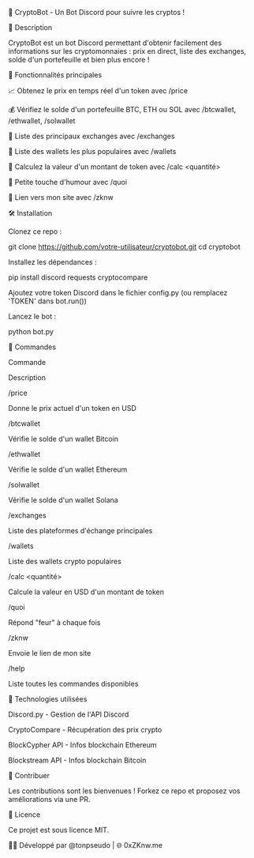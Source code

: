 🚀 CryptoBot - Un Bot Discord pour suivre les cryptos !



📌 Description

CryptoBot est un bot Discord permettant d'obtenir facilement des informations sur les cryptomonnaies : prix en direct, liste des exchanges, solde d'un portefeuille et bien plus encore !

🌟 Fonctionnalités principales

📈 Obtenez le prix en temps réel d'un token avec /price <token>

💰 Vérifiez le solde d'un portefeuille BTC, ETH ou SOL avec /btcwallet, /ethwallet, /solwallet

🔄 Liste des principaux exchanges avec /exchanges

🔐 Liste des wallets les plus populaires avec /wallets

🔢 Calculez la valeur d'un montant de token avec /calc <quantité> <token>

🤣 Petite touche d'humour avec /quoi

🔗 Lien vers mon site avec /zknw

🛠️ Installation

Clonez ce repo :

git clone https://github.com/votre-utilisateur/cryptobot.git
cd cryptobot

Installez les dépendances :

pip install discord requests cryptocompare

Ajoutez votre token Discord dans le fichier config.py (ou remplacez 'TOKEN' dans bot.run())

Lancez le bot :

python bot.py

📜 Commandes

Commande

Description

/price <token>

Donne le prix actuel d'un token en USD

/btcwallet <adresse>

Vérifie le solde d'un wallet Bitcoin

/ethwallet <adresse>

Vérifie le solde d'un wallet Ethereum

/solwallet <adresse>

Vérifie le solde d'un wallet Solana

/exchanges

Liste des plateformes d'échange principales

/wallets

Liste des wallets crypto populaires

/calc <quantité> <token>

Calcule la valeur en USD d'un montant de token

/quoi

Répond "feur" à chaque fois

/zknw

Envoie le lien de mon site

/help

Liste toutes les commandes disponibles

🤖 Technologies utilisées

Discord.py - Gestion de l'API Discord

CryptoCompare - Récupération des prix crypto

BlockCypher API - Infos blockchain Ethereum

Blockstream API - Infos blockchain Bitcoin

📌 Contribuer

Les contributions sont les bienvenues ! Forkez ce repo et proposez vos améliorations via une PR.

📄 Licence

Ce projet est sous licence MIT.

👨‍💻 Développé par @tonpseudo | 🌐 0xZKnw.me

